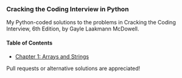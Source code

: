 ### Cracking the Coding Interview in Python
My Python-coded solutions to the problems in Cracking the Coding Interview, 6th Edition, by Gayle Laakmann McDowell. 

#### Table of Contents
* [Chapter 1: Arrays and Strings](../tree/master/chapter-1-arrays-and-strings)

Pull requests or alternative solutions are appreciated!
